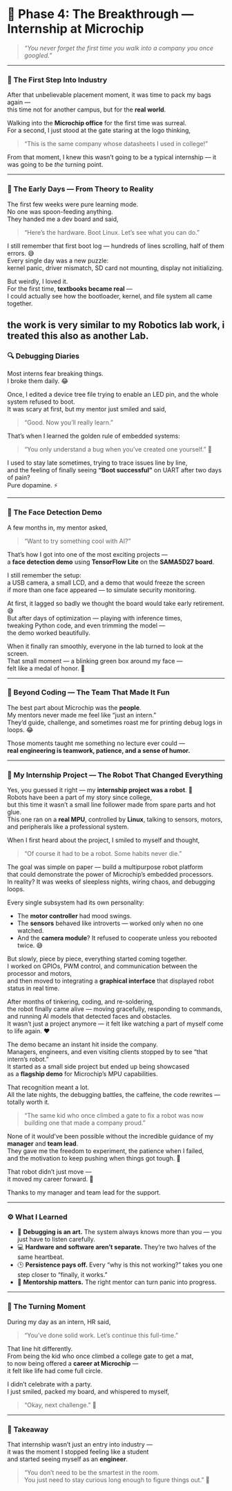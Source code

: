 # 🚀 Phase 4: The Breakthrough — Internship at Microchip

> *“You never forget the first time you walk into a company you once googled.”*

---

### 🎒 The First Step Into Industry

After that unbelievable placement moment, it was time to pack my bags again —  
this time not for another campus, but for the **real world**.  

Walking into the **Microchip office** for the first time was surreal.  
For a second, I just stood at the gate staring at the logo thinking,  
> “This is the same company whose datasheets I used in college!”  

From that moment, I knew this wasn’t going to be a typical internship — it was going to be *the* turning point.

---

### 🧠 The Early Days — From Theory to Reality

The first few weeks were pure learning mode.  
No one was spoon-feeding anything.  
They handed me a dev board and said,  
> “Here’s the hardware. Boot Linux. Let’s see what you can do.”  

I still remember that first boot log — hundreds of lines scrolling, half of them errors. 😅  
Every single day was a new puzzle:  
kernel panic, driver mismatch, SD card not mounting, display not initializing.  

But weirdly, I loved it.  
For the first time, **textbooks became real** —  
I could actually see how the bootloader, kernel, and file system all came together.


the work is very similar to my Robotics lab work, i treated this also as another Lab.
---

### 🔍 Debugging Diaries

Most interns fear breaking things.  
I broke them daily. 😂  

Once, I edited a device tree file trying to enable an LED pin, and the whole system refused to boot.  
It was scary at first, but my mentor just smiled and said,  
> “Good. Now you’ll really learn.”  

That’s when I learned the golden rule of embedded systems:  
> “You only understand a bug when you’ve created one yourself.” 🧩  

I used to stay late sometimes, trying to trace issues line by line,  
and the feeling of finally seeing **“Boot successful”** on UART after two days of pain?  
Pure dopamine. ⚡

---

### 🤖 The Face Detection Demo

A few months in, my mentor asked,  
> “Want to try something cool with AI?”  

That’s how I got into one of the most exciting projects —  
a **face detection demo** using **TensorFlow Lite** on the **SAMA5D27 board**.  

I still remember the setup:  
a USB camera, a small LCD, and a demo that would freeze the screen  
if more than one face appeared — to simulate security monitoring.  

At first, it lagged so badly we thought the board would take early retirement. 😅  
But after days of optimization — playing with inference times,  
tweaking Python code, and even trimming the model —  
the demo worked beautifully.  

When it finally ran smoothly, everyone in the lab turned to look at the screen.  
That small moment — a blinking green box around my face —  
felt like a medal of honor. 🏅

---

### 🧰 Beyond Coding — The Team That Made It Fun

The best part about Microchip was the **people**.  
My mentors never made me feel like “just an intern.”  
They’d guide, challenge, and sometimes roast me for printing debug logs in loops. 😂  


Those moments taught me something no lecture ever could —  
**real engineering is teamwork, patience, and a sense of humor.**

---
### 🧰 My Internship Project — The Robot That Changed Everything

Yes, you guessed it right — my **internship project was a robot**. 🤖  
Robots have been a part of my story since college,  
but this time it wasn’t a small line follower made from spare parts and hot glue.  
This one ran on a **real MPU**, controlled by **Linux**, talking to sensors, motors,  
and peripherals like a professional system.  

When I first heard about the project, I smiled to myself and thought,  
> “Of course it had to be a robot. Some habits never die.”  

The goal was simple on paper — build a multipurpose robot platform  
that could demonstrate the power of Microchip’s embedded processors.  
In reality? It was weeks of sleepless nights, wiring chaos, and debugging loops.  

Every single subsystem had its own personality:  
- The **motor controller** had mood swings.  
- The **sensors** behaved like introverts — worked only when no one watched.  
- And the **camera module**? It refused to cooperate unless you rebooted twice. 😅  

But slowly, piece by piece, everything started coming together.  
I worked on GPIOs, PWM control, and communication between the processor and motors,  
and then moved to integrating a **graphical interface** that displayed robot status in real time.  

After months of tinkering, coding, and re-soldering,  
the robot finally came alive — moving gracefully, responding to commands,  
and running AI models that detected faces and obstacles.  
It wasn’t just a project anymore — it felt like watching a part of myself come to life again. ❤️  

The demo became an instant hit inside the company.  
Managers, engineers, and even visiting clients stopped by to see “that intern’s robot.”  
It started as a small side project but ended up being showcased  
as a **flagship demo** for Microchip’s MPU capabilities.  

That recognition meant a lot.  
All the late nights, the debugging battles, the caffeine, the code rewrites — totally worth it.  

> “The same kid who once climbed a gate to fix a robot was now building one that made a company proud.”  

None of it would’ve been possible without the incredible guidance of my **manager** and **team lead**.  
They gave me the freedom to experiment, the patience when I failed,  
and the motivation to keep pushing when things got tough. 🙏  

That robot didn’t just move —  
it moved my career forward. 🚀

Thanks to my manager and team lead for the support.

---


### ⚙️ What I Learned

- 🧩 **Debugging is an art.** The system always knows more than you — you just have to listen carefully.  
- 💻 **Hardware and software aren’t separate.** They’re two halves of the same heartbeat.  
- 🕒 **Persistence pays off.** Every “why is this not working?” takes you one step closer to “finally, it works.”  
- 🤝 **Mentorship matters.** The right mentor can turn panic into progress.  

---

### 🌟 The Turning Moment

During my day as an intern, HR said,  
> “You’ve done solid work. Let’s continue this full-time.”  

That line hit differently.  
From being the kid who once climbed a college gate to get a mat,  
to now being offered a **career at Microchip** —  
it felt like life had come full circle.  

I didn’t celebrate with a party.  
I just smiled, packed my board, and whispered to myself,  
> “Okay, next challenge.” 💪

---

### 💬 Takeaway

That internship wasn’t just an entry into industry —  
it was the moment I stopped feeling like a student  
and started seeing myself as an **engineer**.  

> “You don’t need to be the smartest in the room.  
> You just need to stay curious long enough to figure things out.” 🔧

